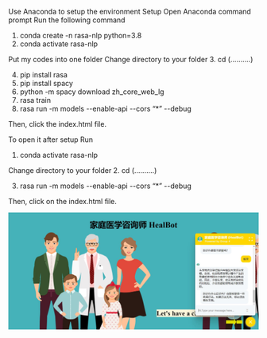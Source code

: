 Use Anaconda to setup the environment 
Setup
Open Anaconda command prompt
Run the following command
1. conda create -n rasa-nlp python=3.8
2. conda activate rasa-nlp

Put my codes into one folder
Change directory to your folder
3. cd (..........)  

4. pip install rasa
5. pip install spacy
6. python -m spacy download zh_core_web_lg
7. rasa train
8. rasa run -m models --enable-api --cors “*” --debug

Then, click the index.html file.

To open it after setup
Run
1. conda activate rasa-nlp

Change directory to your folder
2. cd (..........) 

3. rasa run -m models --enable-api --cors “*” --debug

Then, click on the index.html file.

<p align="center">
  <img src="pic.JPG" width="1000" title="HealBot">
</p>
